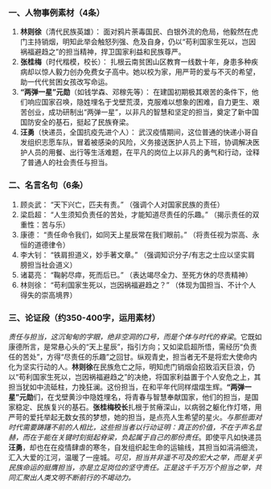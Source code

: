 
### 一、人物事例素材（4条）

1.  **林则徐**（清代民族英雄）： 面对鸦片荼毒国民、白银外流的危局，他毅然在虎门主持销烟，明知此举会触怒列强、危及自身，仍以“苟利国家生死以，岂因祸福避趋之”的担当精神，捍卫国家利益和民族尊严。
2.  **张桂梅**（时代楷模，校长）： 扎根云南贫困山区教育一线数十年，身患多种疾病却以惊人毅力创办免费女子高中。她以校为家，用严苛的爱与不灭的希望，助一代代贫困女孩改写命运。 
3.  **“两弹一星”元勋**（如钱学森、邓稼先等）： 在建国初期极其艰苦的条件下，他们响应国家召唤，隐姓埋名于戈壁荒漠，克服难以想象的困难，自力更生、艰苦创业，成功研制出“两弹一星”，以非凡的智慧和坚定的担当，奠定了新中国国防安全的基石，挺起了民族脊梁。
4.  **汪勇**（快递员，全国抗疫先进个人）： 武汉疫情期间，这位普通的快递小哥自发组织志愿车队，冒着被感染的风险，义务接送医护人员上下班，协调解决医护人员的用餐、出行等生活难题，在平凡的岗位上以非凡的勇气和行动，诠释了普通人的社会责任与担当。

### 二、名言名句（6条）

1.  顾炎武： “天下兴亡，匹夫有责。” （强调个人对国家民族的责任）
2.  梁启超： “人生须知负责任的苦处，才能知道尽责任的乐趣。” （揭示责任的双重性：苦与乐）
3.  康德： “责任命令我们，如同天上星辰常在我们眼前。” （将责任视为崇高、永恒的道德律令）
4.  李大钊： “铁肩担道义，妙手著文章。” （强调知识分子/有志之士应以坚实肩膀担当社会道义）
5.  诸葛亮： “鞠躬尽瘁，死而后已。” （表达竭尽全力、至死方休的尽责精神）
6.  林则徐： “苟利国家生死以，岂因祸福避趋之？” （体现为国担当、不计个人得失的崇高境界）

### 三、论证段（约350-400字，运用素材）

_责任与担当，这沉甸甸的字眼，绝非空洞的口号，而是个体与时代的脊梁_。它既如康德所言，是常悬心头的“天上星辰”，指引方向；又如梁启超所悟，需经历“负责任的苦处”，方得“尽责任的乐趣”之回甘。纵观青史，担当者无不是将宏大使命内化为坚实行动的人。**林则徐**在民族危亡之际，明知虎门销烟会招致滔天巨浪，仍以“苟利国家生死以，岂因祸福避趋之”的决绝，将国家利益置于个人安危之上，其担当犹如中流砥柱，力挽狂澜。这份担当，在和平年代同样熠熠生辉。**“两弹一星”元勋**们，在戈壁黄沙中隐姓埋名，将青春与智慧奉献国家，他们的担当，是国家稳定、民族复兴的基石。**张桂梅校长**扎根于贫瘠深山，以病弱之躯化作灯塔，用严苛的爱托举起无数女孩的梦想，她的担当，是点亮人生希望的星火。_与那些面对时代需要踌躇不前的人相比，这些担当者以行动证明：真正的价值，不在于声名显赫，而在于能在关键时刻挺起脊梁，负起属于自己的那份责任_。即使平凡如快递员**汪勇**，却也在在疫情肆虐的寒冬，自发组织起生命的运输线，其担当如涓涓细流，汇入大爱的江河，温暖了一座城。_可见，担当并非遥不可及的宏大之举，而是关乎民族命运的挺膺担当，亦是立足岗位的坚守责任。正是这千千万万个担当之举，共同汇聚出人类文明不断前行的不竭动力。_
